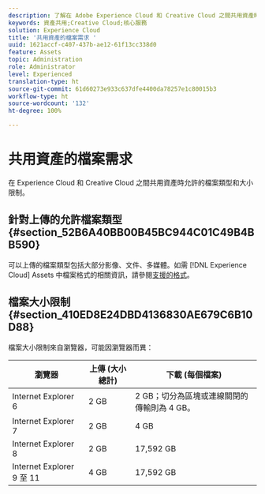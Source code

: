 ```yaml
---
description: 了解在 Adobe Experience Cloud 和 Creative Cloud 之間共用資產時允許的檔案類型和大小限制。
keywords: 資產共用;Creative Cloud;核心服務
solution: Experience Cloud
title: '共用資產的檔案需求 '
uuid: 1621accf-c407-437b-ae12-61f13cc338d0
feature: Assets
topic: Administration
role: Administrator
level: Experienced
translation-type: ht
source-git-commit: 61d60273e933c637dfe4400da78257e1c80015b3
workflow-type: ht
source-wordcount: '132'
ht-degree: 100%

---
```



# 共用資產的檔案需求

在 Experience Cloud 和 Creative Cloud 之間共用資產時允許的檔案類型和大小限制。

## 針對上傳的允許檔案類型 {#section_52B6A40BB00B45BC944C01C49B4BB590}

可以上傳的檔案類型包括大部分影像、文件、多媒體。如需 [!DNL Experience Cloud] Assets 中檔案格式的相關資訊，請參閱[支援的格式](https://helpx.adobe.com/tw/experience-manager/brand-portal/using/brand-portal-supported-formats.html)。

## 檔案大小限制 {#section_410ED8E24DBD4136830AE679C6B10D88}

檔案大小限制來自瀏覽器，可能因瀏覽器而異：

| 瀏覽器 | 上傳 (大小總計) | 下載 (每個檔案) |
|--- |--- |--- |
| Internet Explorer 6 | 2 GB   | 2 GB；切分為區塊或連線關閉的傳輸則為 4 GB。 |
| Internet Explorer 7 | 2 GB   | 4 GB   |
| Internet Explorer 8 | 2 GB   | 17,592 GB   |
| Internet Explorer 9 至 11 | 4 GB   | 17,592 GB   |
